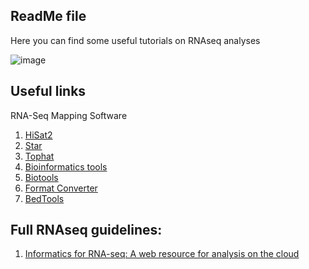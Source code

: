 ## ReadMe file

Here you can find some useful tutorials on RNAseq analyses

![image](https://user-images.githubusercontent.com/17006122/210064263-6d487b75-e7ec-4913-a367-6c46c1d3a88a.png)


## Useful links

RNA-Seq Mapping Software

1. [HiSat2](https://ccb.jhu.edu/software/hisat2/)
2. [Star](https://github.com/alexdobin/STAR)
3. [Tophat](http://tophat.cbcb.umd.edu/)
4. [Bioinformatics tools](https://bioinformaticshome.com/tools/msa/descriptions/Multi-LAGAN.html#gsc.tab=0)
5. [Biotools](https://services.healthtech.dtu.dk/?Seq2Logo-2.0)
6. [Format Converter](http://genome2d.molgenrug.nl/g2d_tools_conversions.html)
7. [BedTools](https://bedtools.readthedocs.io/en/latest/content/tools/getfasta.html)

## Full RNAseq guidelines:

1. [Informatics for RNA-seq: A web resource for analysis on the cloud](https://github.com/griffithlab/rnaseq_tutorial)
